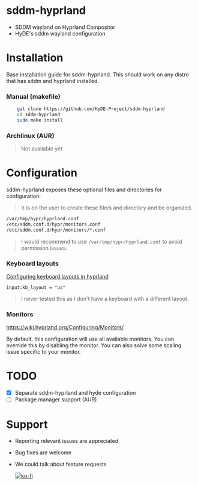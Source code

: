 # sddm-hyprland

- SDDM wayland on Hyprland Compositor 
- HyDE's sddm wayland configuration

# Installation 

Base installation guide for sddm-hyprland.
This should work on any distro that has sddm and hyprland installed.

### Manual (makefile)
    
```bash
    git clone https://github.com/HyDE-Project/sddm-hyprland
    cd sddm-hyprland
    sudo make install
```

### Archlinux (AUR)

<!-- 
    ```bash
    yay -S sddm-hyprland
    ``` -->

> Not available yet

# Configuration

sddm-hyprland exposes these optional files and directories for configuration: 

> It is on the user to create these file/s and directory and be organized.

``` bash
/var/tmp/hypr/hyprland.conf 
/etc/sddm.conf.d/hypr/monitors.conf
/etc/sddm.conf.d/hypr/monitors/*.conf
```

> I would recommend to use `/var/tmp/hypr/hyprland.conf` to avoid permission issues. 


### Keyboard layouts

[Configuring keyboard layouts in hyprland ](https://wiki.hyprland.org/Configuring/Keyboard/)

```hyprlang
input:kb_layout = "us"

```
> I never tested this as I don't have a keyboard with a different layout.

### Monitors

 https://wiki.hyprland.org/Configuring/Monitors/

By default, this configuration will use all available monitors. 
You can override this by disabling the monitor.
You can also solve some scaling issue specific to your monitor.

# TODO
- [X] Separate sddm-hyprland and hyde configuration 
- [ ] Package manager support (AUR)

# Support

- Reporting relevant issues are appreciated 
- Bug fixes are welcome
- We could talk about feature requests


  [![ko-fi](https://ko-fi.com/img/githubbutton_sm.svg)](https://ko-fi.com/A0A3TECUZ) 



